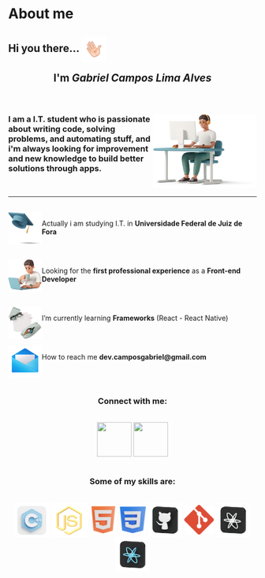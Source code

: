 #   About me

<h2 align="left">Hi you there... <img align="center" width="50px" height="50px" src="./plus/hello.gif" alt=""><br><p align="center">I'm <i>Gabriel Campos Lima Alves</i></p></h2>

<br>
<div>
<img width="210px" height="150px" align="right" src="./plus/me.png" alt="">

<h3 align="left" > I am a I.T. student who is passionate about writing code, solving problems, and automating stuff, and i'm always looking for improvement and new knowledge to build better solutions through apps.</h3>
</div>
<br>
<hr>

<br>
<img align="left" src="./plus/yy.png" alt="" width="68px" height="65px"> <p>Actually i am studying I.T. in <b>Universidade Federal de Juiz de Fora</b></p>
<br>
<br>
<img align="left" src="./plus/zz.png" alt="" width="68px" height="65px"><p>Looking for the <b>first professional experience</b> as a <b>Front-end Developer</b></p>
<br>
<br>
<img align="left" src="./plus\a.png" alt="" width="68px" height="65px">
<p>I’m currently learning <b>Frameworks</b> (React - React Native)</p>
<br>
<br>
<img align="left" src="./plus\b.png" alt="" width="68px" height="65px">
<p> How to reach me <b>dev.camposgabriel@gmail.com</b></p>
<br>
<br>


<div align="center">
<h3>Connect with me: </h3>
<br>
<a align="center" href="https://instagram.com/dev.camposg" target="_blank"><img align="center" src="./plus\ig.png" alt="" width="70px" height="70px"></a>
<a align="center" href="https://www.linkedin.com/in/gabriel-campos-lima-alves-947554249/" target="_blank"><img align="center" src="./plus\in.png" alt="" width="70px" height="70px"></a>
</div>
<br>


<div align="center">
<h3> Some of my skills are: </h3>
<br>
<img align="center" src="./plus\Languages\cpp.png" alt="" width="70px" height="70px">
<img align="center" src="./plus\Languages\jss.png" alt="" width="75px" height="70px">
<img align="center" src="./plus\Languages\html.png" alt="" width="55px" height="60px">
<img align="center" src="./plus\Languages\css.png" alt="" width="55px" height="56px">
<img align="center" src="./plus\Languages\git.png" alt="" width="70px" height="70px">
<img align="center" src="./plus\Languages\gitg.png" alt="" width="60px" height="60px">
<img align="center" src="./plus\Languages\react.png" alt="" width="70px" height="70px">
<img align="center" src="./plus\Languages\reactN.png" alt="" width="70px" height="70px">

</div>